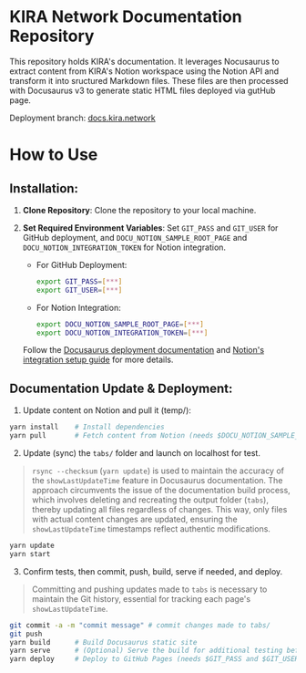 # KIRA Network Documentation Repository

This repository holds KIRA's documentation. It leverages Nocusaurus to extract content from KIRA's Notion workspace using the Notion API and transform it into sructured Markdown files. These files are then processed with Docusaurus v3 to generate static HTML files deployed via gutHub page.

Deployment branch: [docs.kira.network](https://github.com/KiraCore/docs.kira.network/tree/docs.kira.network)

# How to Use

## Installation:

1. **Clone Repository**: Clone the repository to your local machine.
2. **Set Required Environment Variables**: Set `GIT_PASS` and `GIT_USER` for GitHub deployment, and `DOCU_NOTION_SAMPLE_ROOT_PAGE` and `DOCU_NOTION_INTEGRATION_TOKEN` for Notion integration.

   - For GitHub Deployment:
     ```bash
     export GIT_PASS=[***]
     export GIT_USER=[***]
     ```
   - For Notion Integration:
     ```bash
     export DOCU_NOTION_SAMPLE_ROOT_PAGE=[***]
     export DOCU_NOTION_INTEGRATION_TOKEN=[***]
     ```
   Follow the [Docusaurus deployment documentation](https://docusaurus.io/docs/deployment#environment-settings) and [Notion's integration setup guide](https://developers.notion.com/docs/create-a-notion-integration#give-your-integration-page-permissions) for more details.

## Documentation Update & Deployment:

1. Update content on Notion and pull it (temp/): 

```bash
yarn install    # Install dependencies
yarn pull       # Fetch content from Notion (needs $DOCU_NOTION_SAMPLE_ROOT_PAGE and $DOCU_NOTION_INTEGRATION_TOKEN)
```
2. Update (sync) the `tabs/` folder and launch on localhost for test.

> `rsync --checksum` (`yarn update`) is used to maintain the accuracy of the `showLastUpdateTime` feature in Docusaurus documentation. The approach circumvents the issue of the documentation build process, which involves deleting and recreating the output folder (`tabs`), thereby updating all files regardless of changes. This way, only files with actual content changes are updated, ensuring the `showLastUpdateTime` timestamps reflect authentic modifications.

```bash
yarn update
yarn start
```

3. Confirm tests, then commit, push, build, serve if needed, and deploy.

> Committing and pushing updates made to `tabs` is necessary to maintain the Git history, essential for tracking each page's `showLastUpdateTime`.

```bash
git commit -a -m "commit message" # commit changes made to tabs/ 
git push
yarn build      # Build Docusaurus static site
yarn serve      # (Optional) Serve the build for additional testing before production deployment
yarn deploy     # Deploy to GitHub Pages (needs $GIT_PASS and $GIT_USER)
```